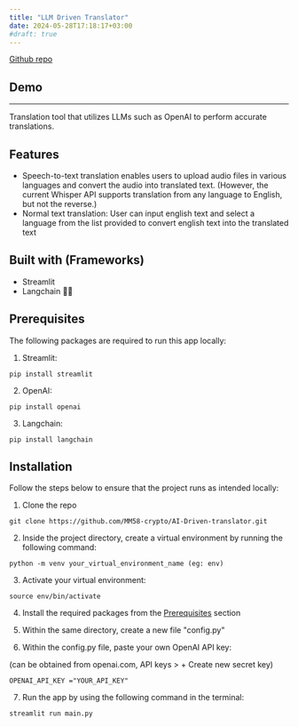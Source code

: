 ```yaml
---
title: "LLM Driven Translator"
date: 2024-05-28T17:18:17+03:00
#draft: true
---
```

[Github repo](https://github.com/MM58-crypto/AI-Driven-translator) 
## Demo
---
Translation tool that utilizes LLMs such as OpenAI to perform accurate translations. 

## Features
- Speech-to-text translation enables users to upload audio files in various languages and convert the audio into translated text. (However, the current Whisper API supports translation from any language to English, but not the reverse.) 
- Normal text translation: User can input english text and select a language from the list provided to convert english text into the translated text

## Built with (Frameworks)
- Streamlit  
- Langchain 🦜️🔗

## Prerequisites
The following packages are required to run this app locally:
1. Streamlit:
```
pip install streamlit
```
2. OpenAI:
```
pip install openai
```
3. Langchain:
```
pip install langchain
```
## Installation 
Follow the steps below to ensure that the project runs as intended locally:

1. Clone the repo
```
git clone https://github.com/MM58-crypto/AI-Driven-translator.git
```
2. Inside the project directory, create a virtual environment by running the following command:
```
python -m venv your_virtual_environment_name (eg: env)
```
3. Activate your virtual environment:

```
source env/bin/activate
```
4. Install the required packages from the <a href="#prerequisites">Prerequisites</a> section

5. Within the same directory, create a new file "config.py"

6. Within the config.py file, paste your own OpenAI API key:

(can be obtained from openai.com, API keys > + Create new secret key)
```
OPENAI_API_KEY ="YOUR_API_KEY"
```
7. Run the app by using the following command in the terminal:
```
streamlit run main.py
```
